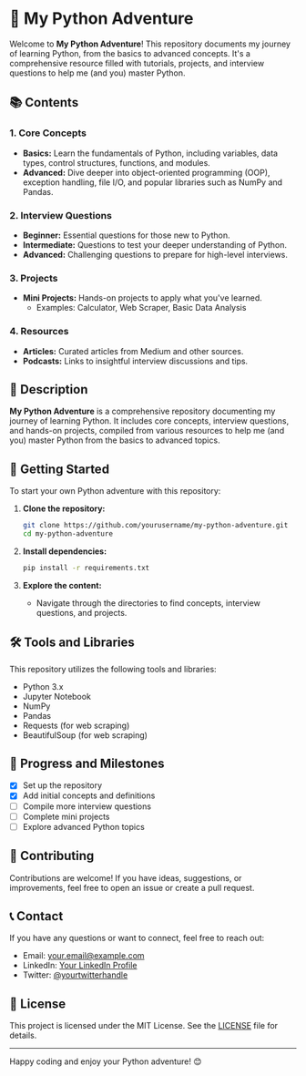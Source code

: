 # 🐍 My Python Adventure

Welcome to **My Python Adventure**! This repository documents my journey of learning Python, from the basics to advanced concepts. It's a comprehensive resource filled with tutorials, projects, and interview questions to help me (and you) master Python.

## 📚 Contents

### 1. Core Concepts
- **Basics:** Learn the fundamentals of Python, including variables, data types, control structures, functions, and modules.
- **Advanced:** Dive deeper into object-oriented programming (OOP), exception handling, file I/O, and popular libraries such as NumPy and Pandas.

### 2. Interview Questions
- **Beginner:** Essential questions for those new to Python.
- **Intermediate:** Questions to test your deeper understanding of Python.
- **Advanced:** Challenging questions to prepare for high-level interviews.

### 3. Projects
- **Mini Projects:** Hands-on projects to apply what you've learned.
  - Examples: Calculator, Web Scraper, Basic Data Analysis

### 4. Resources
- **Articles:** Curated articles from Medium and other sources.
- **Podcasts:** Links to insightful interview discussions and tips.

## 📝 Description

**My Python Adventure** is a comprehensive repository documenting my journey of learning Python. It includes core concepts, interview questions, and hands-on projects, compiled from various resources to help me (and you) master Python from the basics to advanced topics.

## 🚀 Getting Started

To start your own Python adventure with this repository:

1. **Clone the repository:**
    ```bash
    git clone https://github.com/yourusername/my-python-adventure.git
    cd my-python-adventure
    ```

2. **Install dependencies:**
    ```bash
    pip install -r requirements.txt
    ```

3. **Explore the content:**
    - Navigate through the directories to find concepts, interview questions, and projects.

## 🛠️ Tools and Libraries

This repository utilizes the following tools and libraries:

- Python 3.x
- Jupyter Notebook
- NumPy
- Pandas
- Requests (for web scraping)
- BeautifulSoup (for web scraping)

## 🌟 Progress and Milestones

- [x] Set up the repository
- [x] Add initial concepts and definitions
- [ ] Compile more interview questions
- [ ] Complete mini projects
- [ ] Explore advanced Python topics

## 🤝 Contributing

Contributions are welcome! If you have ideas, suggestions, or improvements, feel free to open an issue or create a pull request.

## 📞 Contact

If you have any questions or want to connect, feel free to reach out:

- Email: your.email@example.com
- LinkedIn: [Your LinkedIn Profile](https://www.linkedin.com/in/yourprofile/)
- Twitter: [@yourtwitterhandle](https://twitter.com/yourtwitterhandle)

## 📜 License

This project is licensed under the MIT License. See the [LICENSE](LICENSE) file for details.

---

Happy coding and enjoy your Python adventure! 😊
